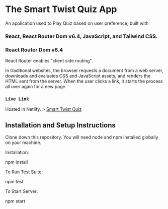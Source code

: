 # The Smart Twist Quiz App

An application used to Play Quiz based on user preference, built with

### React, React Router Dom v6.4, JavaScript, and Tailwind CSS.

### React Router Dom v6.4

React Router enables "client side routing".

In traditional websites, the browser requests a document from a web server, downloads and evaluates CSS and JavaScript assets, and renders the HTML sent from the server. When the user clicks a link, it starts the process all over again for a new page

### `Live Link`

Hosted in Netlify. > [Smart Twist Quiz](https://stwist-quiz.netlify.app/)

## Installation and Setup Instructions

Clone down this repository. You will need node and npm installed globally on your machine.

Installation:

npm install

To Run Test Suite:

npm test

To Start Server:

npm start
